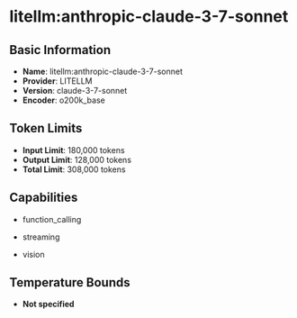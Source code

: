 # litellm:anthropic-claude-3-7-sonnet

## Basic Information
- **Name**: litellm:anthropic-claude-3-7-sonnet
- **Provider**: LITELLM
- **Version**: claude-3-7-sonnet
- **Encoder**: o200k_base

## Token Limits
- **Input Limit**: 180,000 tokens
- **Output Limit**: 128,000 tokens
- **Total Limit**: 308,000 tokens

## Capabilities


- function_calling

- streaming

- vision





## Temperature Bounds

- **Not specified**


